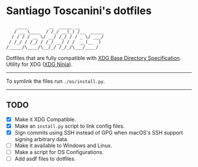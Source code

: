 # Santiago Toscanini's dotfiles

```
    ____        __  _____ __
   / __ \____  / /_/ __(_) /__  _____
  / / / / __ \/ __/ /_/ / / _ \/ ___/
 / /_/ / /_/ / /_/ __/ / /  __(__  )
/_____/\____/\__/_/ /_/_/\___/____/
```

Dotfiles that are fully compatible with [XDG Base Directory Specification](https://wiki.archlinux.org/title/XDG_Base_Directory).
Utility for XDG ([XDG Ninja](https://github.com/b3nj5m1n/xdg-ninja)).

---

To symlink the files run `./os/install.py`.

---

## TODO

- [x] Make it XDG Compatible.
- [x] Make an `install.py` script to link config files.
- [x] Sign commits using SSH instead of GPG when macOS's SSH support signing arbitrary data.
- [ ] Make it available to Windows and Linux.
- [ ] Make a script for OS Configurations.
- [ ] Add asdf files to dotfiles.
